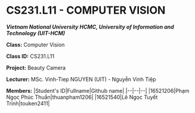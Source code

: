 # CS231.L11 - COMPUTER VISION

***Vietnam National University HCMC, University of Information and Technology (UIT-HCM)***

**Class:** Computer Vision

**Class ID:** CS231.L11

**Project:** Beauty Camera

**Lecturer:** MSc. Vinh-Tiep NGUYEN (UIT) - Nguyễn Vinh Tiệp

**Members:**
|Student's ID|Fullname|Github name|
|--|--|--|
|16521206|Phạm Ngọc Phúc Thuần|thuanpham1206|
|16521540|Lê Ngọc Tuyết Trinh|touken2411|
